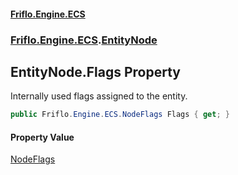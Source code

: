 #### [Friflo.Engine.ECS](index.md#'index')
### [Friflo.Engine.ECS](Friflo.Engine.ECS.md#'Friflo.Engine.ECS').[EntityNode](EntityNode.md#'Friflo.Engine.ECS.EntityNode')

## EntityNode.Flags Property

Internally used flags assigned to the entity.

```csharp
public Friflo.Engine.ECS.NodeFlags Flags { get; }
```

#### Property Value
[NodeFlags](NodeFlags.md#'Friflo.Engine.ECS.NodeFlags')